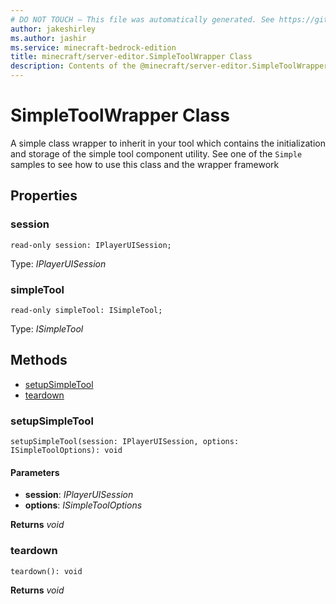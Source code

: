 ```yaml
---
# DO NOT TOUCH — This file was automatically generated. See https://github.com/mojang/minecraftapidocsgenerator to modify descriptions, examples, etc.
author: jakeshirley
ms.author: jashir
ms.service: minecraft-bedrock-edition
title: minecraft/server-editor.SimpleToolWrapper Class
description: Contents of the @minecraft/server-editor.SimpleToolWrapper class.
---
```

# SimpleToolWrapper Class

A simple class wrapper to inherit in your tool which contains the initialization and storage of the simple tool component utility. See one of the `Simple` samples to see how to use this class and the wrapper framework

## Properties

### **session**
`read-only session: IPlayerUISession;`

Type: *IPlayerUISession*

### **simpleTool**
`read-only simpleTool: ISimpleTool;`

Type: *ISimpleTool*

## Methods
- [setupSimpleTool](#setupsimpletool)
- [teardown](#teardown)

### **setupSimpleTool**
`
setupSimpleTool(session: IPlayerUISession, options: ISimpleToolOptions): void
`

#### **Parameters**
- **session**: *IPlayerUISession*
- **options**: *ISimpleToolOptions*

**Returns** *void*

### **teardown**
`
teardown(): void
`

**Returns** *void*
